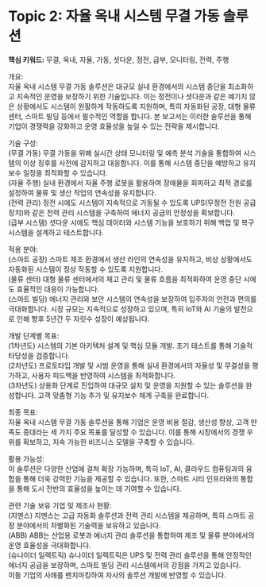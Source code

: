 # Topic 2: 자율 옥내 시스템 무결 가동 솔루션
**핵심 키워드:** 무결, 옥내, 자율, 가동, 셧다운, 정전, 급부, 모니터링, 전력, 주행

개요:  
자율 옥내 시스템 무결 가동 솔루션은 대규모 실내 환경에서의 시스템 중단을 최소화하고 지속적인 운영을 보장하기 위한 기술입니다. 이는 정전이나 셧다운과 같은 예기치 않은 상황에서도 시스템이 원활하게 작동하도록 지원하며, 특히 자동화된 공장, 대형 물류 센터, 스마트 빌딩 등에서 필수적인 역할을 합니다. 본 보고서는 이러한 솔루션을 통해 기업이 경쟁력을 강화하고 운영 효율성을 높일 수 있는 전략을 제시합니다.

기술 구성:  
(무결 가동) 무결 가동을 위해 실시간 상태 모니터링 및 예측 분석 기술을 통합하여 시스템의 이상 징후를 사전에 감지하고 대응합니다. 이를 통해 시스템 중단을 예방하고 유지보수 일정을 최적화할 수 있습니다.  
(자율 주행) 실내 환경에서 자율 주행 로봇을 활용하여 장애물을 회피하고 최적 경로를 설정하여 물류 및 생산 작업의 연속성을 유지합니다.  
(전력 관리) 정전 시에도 시스템이 지속적으로 가동될 수 있도록 UPS(무정전 전원 공급 장치)와 같은 전력 관리 시스템을 구축하여 에너지 공급의 안정성을 확보합니다.  
(급부 시스템) 셧다운 시에도 핵심 데이터와 시스템 기능을 보호하기 위해 백업 및 복구 시스템을 설계하고 테스트합니다.

적용 분야:  
(스마트 공장) 스마트 제조 환경에서 생산 라인의 연속성을 유지하고, 비상 상황에서도 자동화된 시스템이 정상 작동할 수 있도록 지원합니다.  
(물류 센터) 대형 물류 센터에서의 재고 관리 및 물류 흐름을 최적화하여 운영 중단 시에도 효율적인 대응이 가능합니다.  
(스마트 빌딩) 에너지 관리와 보안 시스템의 연속성을 보장하여 입주자의 안전과 편의를 극대화합니다. 시장 규모는 지속적으로 성장하고 있으며, 특히 IoT와 AI 기술의 발전으로 인해 향후 5년간 두 자릿수 성장이 예상됩니다.

개발 단계별 목표:  
(1차년도) 시스템의 기본 아키텍처 설계 및 핵심 모듈 개발. 초기 테스트를 통해 기술적 타당성을 검증합니다.  
(2차년도) 프로토타입 개발 및 시범 운영을 통해 실내 환경에서의 자율성 및 무결성을 평가하고, 사용자 피드백을 반영하여 시스템을 최적화합니다.  
(3차년도) 상용화 단계로 진입하여 대규모 설치 및 운영을 지원할 수 있는 솔루션을 완성합니다. 고객 맞춤형 기능 추가 및 유지보수 체계 구축을 완료합니다.

최종 목표:  
자율 옥내 시스템 무결 가동 솔루션을 통해 기업은 운영 비용 절감, 생산성 향상, 고객 만족도 증대라는 세 가지 주요 목표를 달성할 수 있습니다. 이를 통해 시장에서의 경쟁 우위를 확보하고, 지속 가능한 비즈니스 모델을 구축할 수 있습니다.

활용 가능성:  
이 솔루션은 다양한 산업에 걸쳐 확장 가능하며, 특히 IoT, AI, 클라우드 컴퓨팅과의 융합을 통해 더욱 강력한 기능을 제공할 수 있습니다. 또한, 스마트 시티 인프라와의 통합을 통해 도시 전반의 효율성을 높이는 데 기여할 수 있습니다.

관련 기술 보유 기업 및 제조사 현황:  
(지멘스) 지멘스는 고급 자동화 솔루션과 전력 관리 시스템을 제공하며, 특히 스마트 공장 분야에서의 차별화된 기술력을 보유하고 있습니다.  
(ABB) ABB는 산업용 로봇과 에너지 관리 솔루션을 통합하여 제조 및 물류 분야에서의 운영 효율성을 극대화합니다.  
(슈나이더 일렉트릭) 슈나이더 일렉트릭은 UPS 및 전력 관리 솔루션을 통해 안정적인 에너지 공급을 보장하며, 스마트 빌딩 관리 시스템에서의 강점을 가지고 있습니다.  
이들 기업의 사례를 벤치마킹하여 자사의 솔루션 개발에 반영할 수 있습니다.